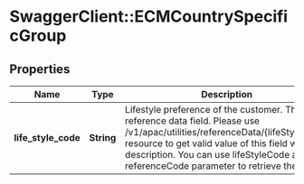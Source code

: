 # SwaggerClient::ECMCountrySpecificGroup

## Properties
Name | Type | Description | Notes
------------ | ------------- | ------------- | -------------
**life_style_code** | **String** | Lifestyle preference of the customer. This is a reference data field. Please use /v1/apac/utilities/referenceData/{lifeStyleCode} resource to get valid value of this field with description. You can use lifeStyleCode as the referenceCode parameter to retrieve the values | [optional] 

